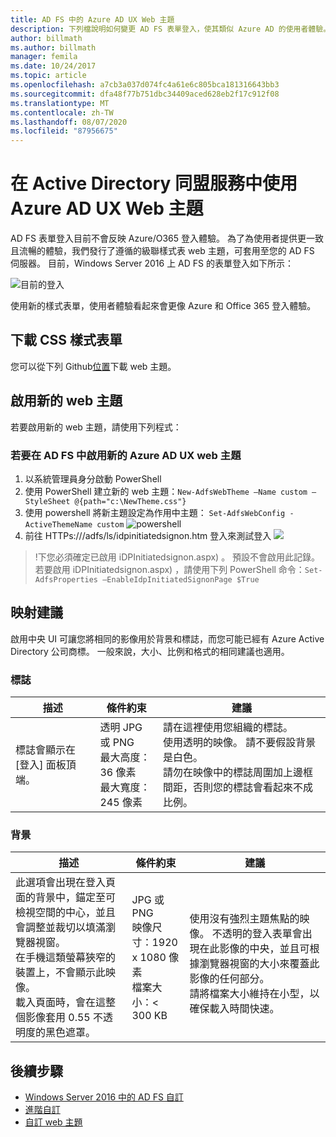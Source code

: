 ```yaml
---
title: AD FS 中的 Azure AD UX Web 主題
description: 下列檔說明如何變更 AD FS 表單登入，使其類似 Azure AD 的使用者體驗。
author: billmath
ms.author: billmath
manager: femila
ms.date: 10/24/2017
ms.topic: article
ms.openlocfilehash: a7cb3a037d074fc4a61e6c805bca181316643bb3
ms.sourcegitcommit: dfa48f77b751dbc34409aced628eb2f17c912f08
ms.translationtype: MT
ms.contentlocale: zh-TW
ms.lasthandoff: 08/07/2020
ms.locfileid: "87956675"
---
```

# <a name="using-an-azure-ad-ux-web-theme-in-active-directory-federation-services"></a>在 Active Directory 同盟服務中使用 Azure AD UX Web 主題
AD FS 表單登入目前不會反映 Azure/O365 登入體驗。  為了為使用者提供更一致且流暢的體驗，我們發行了遵循的級聯樣式表 web 主題，可套用至您的 AD FS 伺服器。  目前，Windows Server 2016 上 AD FS 的表單登入如下所示：

![目前的登入](media/Azure-UX-Web-Theme-in-AD-FS/one.png)


使用新的樣式表單，使用者體驗看起來會更像 Azure 和 Office 365 登入體驗。

## <a name="download-the-css-style-sheet"></a>下載 CSS 樣式表單
您可以從下列 Github[位置](https://github.com/Microsoft/adfsWebCustomization/tree/master/centeredUi)下載 web 主題。


## <a name="enabling-the-new-web-theme"></a>啟用新的 web 主題
若要啟用新的 web 主題，請使用下列程式：

### <a name="to-enable-the-new-azure-ad-ux-web-theme-in-ad-fs"></a>若要在 AD FS 中啟用新的 Azure AD UX web 主題
1. 以系統管理員身分啟動 PowerShell
2. 使用 PowerShell 建立新的 web 主題：`New-AdfsWebTheme –Name custom –StyleSheet @{path="c:\NewTheme.css"}`
3. 使用 powershell 將新主題設定為作用中主題： `Set-AdfsWebConfig -ActiveThemeName custom` 
    ![ powershell](media/Azure-UX-Web-Theme-in-AD-FS/two.png)
4. 前往 HTTPs:///adfs/ls/idpinitiatedsignon.htm 登入來測試登入 <AD FS name.domain> ![](media/Azure-UX-Web-Theme-in-AD-FS/three.png)

> !下您必須確定已啟用 iDPInitiatedsignon.aspx) 。  預設不會啟用此記錄。  若要啟用 iDPInitiatedsignon.aspx) ，請使用下列 PowerShell 命令：`Set-AdfsProperties –EnableIdpInitiatedSignonPage $True`

## <a name="image-recommendations"></a>映射建議
啟用中央 UI 可讓您將相同的影像用於背景和標誌，而您可能已經有 Azure Active Directory 公司商標。 一般來說，大小、比例和格式的相同建議也適用。

### <a name="logo"></a>標誌

描述 | 條件約束 | 建議
------- | ------- | ----------
標誌會顯示在 [登入] 面板頂端。 | 透明 JPG 或 PNG<br>最大高度：36 像素<br>最大寬度：245 像素 | 請在這裡使用您組織的標誌。<br>使用透明的映像。 請不要假設背景是白色。<br>請勿在映像中的標誌周圍加上邊框間距，否則您的標誌會看起來不成比例。

### <a name="background"></a>背景

描述 | 條件約束 | 建議
------- | ------- | ----------
此選項會出現在登入頁面的背景中，錨定至可檢視空間的中心，並且會調整並裁切以填滿瀏覽器視窗。    <br>在手機這類螢幕狹窄的裝置上，不會顯示此映像。<br>載入頁面時，會在這整個影像套用 0.55 不透明度的黑色遮罩。 | JPG 或 PNG<br>映像尺寸：1920 x 1080 像素<br>檔案大小：&lt; 300 KB | <br>使用沒有強烈主題焦點的映像。 不透明的登入表單會出現在此影像的中央，並且可根據瀏覽器視窗的大小來覆蓋此影像的任何部分。<br>請將檔案大小維持在小型，以確保載入時間快速。

## <a name="next-steps"></a>後續步驟
- [Windows Server 2016 中的 AD FS 自訂](./ad-fs-customization-in-windows-server.md)
- [進階自訂](Advanced-Customization-of-AD-FS-Sign-in-Pages.md)
- [自訂 web 主題](Custom-Web-Themes-in-AD-FS.md)
